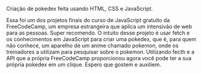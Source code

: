 Criação de pokedex feita usando HTML, CSS e JavaScript.

Essa foi um dos projetos finais do curso de JavaScript gratuito da FreeCodeCamp, um empresa estrangeira que aplica um intensivão de web para as pessoas. Super recomendo.
O intuito desse projeto é usar fetch e os conhecimentos em JavaScript para criar uma pokedex, que é, para quem não conhece, um aparelho de um anime chamado pokemon, onde os treinadores a utilizam para pesquisar sobre o pokemon.
Utilizando fecth e a API que a própria FreeCodeCamp proporcionou agora você pode ter a sua própria pokedex em um clique. Espero que gostem e auxiliem.
